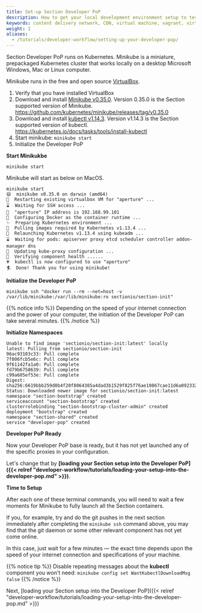 ```yaml
---
title: Set-up Section Developer PoP
description: How to get your local development environment setup to test Section Edge Compute on your local machine.
keywords: content delivery network, CDN, virtual machine, vagrant, virtualbox, git, cli, local development, local machine, staging environment, developer pop
weight: 1
aliases:
  - /tutorials/developer-workflow/setting-up-your-developer-pop/
---
```


Section Developer PoP runs on Kubernetes. Minikube is a miniature, prepackaged Kubernetes cluster that works locally on a desktop Microsoft Windows, Mac or Linux computer.

Minikube runs in the free and open source [VirtualBox].

1. Verify that you have installed VirtualBox
1. Download and install <a href="https://github.com/kubernetes/minikube/releases/tag/v0.35.0" target="Minikube" title="Minikube v0.35.0 download">Minikube v0.35.0</a>. Version 0.35.0 is the Section supported version of Minikube. https://github.com/kubernetes/minikube/releases/tag/v0.35.0
1. Download and install <a href="https://kubernetes.io/docs/tasks/tools/install-kubectl" target="kubectl" title="kubctl v1.14.3 download">kubectl v1.14.3</a>. Version v1.14.3 is the Section supported version of kubectl. https://kubernetes.io/docs/tasks/tools/install-kubectl
1. Start minikube: `minikube start`
1. Initialize the Developer PoP

**Start Minikukbe**

`minikube start`

Minikube will start as below on MacOS.

```
minikube start
😄  minikube v0.35.0 on darwin (amd64)
🔄  Restarting existing virtualbox VM for "aperture" ...
⌛  Waiting for SSH access ...
📶  "aperture" IP address is 192.168.99.101
🐳  Configuring Docker as the container runtime ...
✨  Preparing Kubernetes environment ...
🚜  Pulling images required by Kubernetes v1.13.4 ...
🔄  Relaunching Kubernetes v1.13.4 using kubeadm ...
⌛  Waiting for pods: apiserver proxy etcd scheduler controller addon-manager dns
📯  Updating kube-proxy configuration ...
🤔  Verifying component health ......
💗  kubectl is now configured to use "aperture"
🏄  Done! Thank you for using minikube!
```

**Initialize the Developer PoP**

```
minikube ssh "docker run --rm --net=host -v /var/lib/minikube:/var/lib/minikube:ro sectionio/section-init"
```

{{% notice info %}}
Depending on the speed of your internet connection and the power of your computer, the initiation of the Developer PoP can take several minutes.
{{% /notice %}}


**Initialize Namespaces**

```
Unable to find image 'sectionio/section-init:latest' locally
latest: Pulling from sectionio/section-init
96ac93103c33: Pull complete
7f806fcb5e6c: Pull complete
9f61142fa1a0: Pull complete
fd79b6758639: Pull complete
c99a605ef53e: Pull complete
Digest: sha256:6619bbb259d0b4f20f8064385a4dad3b1529f825f76ae10867cae11d6a092332
Status: Downloaded newer image for sectionio/section-init:latest
namespace "section-bootstrap" created
serviceaccount "section-bootstrap" created
clusterrolebinding "section-bootstrap-cluster-admin" created
deployment "bootstrap" created
namespace "section-shared" created
service "developer-pop" created
```

**Developer PoP Ready**

Now your Developer PoP base is ready, but it has not yet launched any of the specific proxies in your configuration.

Let's change that by **[loading your Section setup into the Developer PoP]({{< relref "developer-workflow/tutorials/loading-your-setup-into-the-developer-pop.md" >}})**.


**Time to Setup**

After each one of these terminal commands, you will need to wait a few moments for Minikube to fully launch all the Section containers.

If you, for example, try and do the git pushes in the next section immediately after completing the `minikube ssh` command above, you may find that the git daemon or some other relevant component has not yet come online.

In this case, just wait for a few minutes — the exact time depends upon the speed of your internet connection and specifications of your machine.

{{% notice tip %}}
Disable repeating messages about the **kubectl** component you won't need: `minikube config set WantKubectlDownloadMsg false`
{{% /notice %}}


  [VirtualBox]: http://www.virtualbox.org/

Next, [loading your Section setup into the Developer PoP]({{< relref "developer-workflow/tutorials/loading-your-setup-into-the-developer-pop.md" >}})
